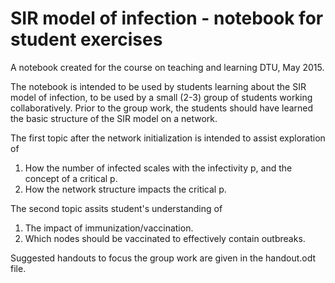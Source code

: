 # SIR model of infection - notebook for student exercises

A notebook created for the course on teaching and learning DTU, May 2015.

The notebook is intended to be used by students learning about the SIR model of infection, to be used by a small (2-3) group of students working collaboratively.
Prior to the group work, the students should have learned the basic structure of the SIR model on a network.

The first topic after the network initialization is intended to assist exploration of
1. How the number of infected scales with the infectivity p, and the concept of a critical p.
2. How the network structure impacts the critical p.

The second topic assits student's understanding of
1. The impact of immunization/vaccination.
2. Which nodes should be vaccinated to effectively contain outbreaks.

Suggested handouts to focus the group work are given in the handout.odt file.
